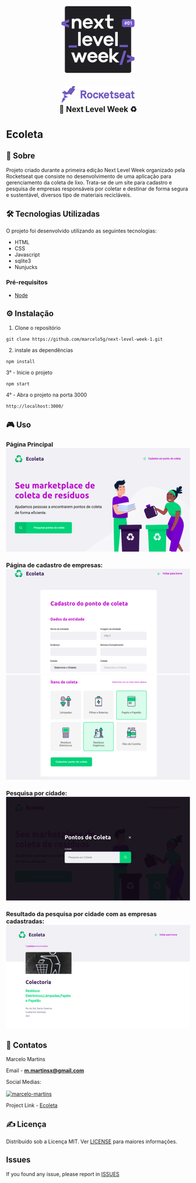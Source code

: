 <h1 align="center">
    <img alt="Next Level Week" src="images/logo.svg" width="200px" />
</h1>

<h2 align="center">

  <img alt="Rocketseat - NLW" src="images/rocket.svg" width="200px" />
  <br/>
  🚀 Next Level Week  ♻️
</h2>


# Ecoleta

## 📰 Sobre

Projeto criado durante a primeira edição Next Level Week organizado pela Rocketseat que consiste no desenvolvimento de uma aplicação para gerenciamento da coleta de lixo. Trata-se de um site para cadastro e pesquisa de empresas responsáveis por coletar e destinar de forma segura e sustentável, diversos tipo de materiais recicláveis.

## 🛠 Tecnologias Utilizadas


O projeto foi desenvolvido utilizando as seguintes tecnologias:

 - HTML
 - CSS
 - Javascript
 - sqlite3
 - Nunjucks
 
### Pré-requisitos

- [Node](https://nodejs.org/en/)

## ⚙ Instalação

 1. Clone o repositório

```
git clone https://github.com/marcelo5g/next-level-week-1.git
```

2.  instale as dependências

```
npm install
```

3° - Inicie o projeto

```
npm start
```

4° - Abra o projeto na porta 3000

```
http://localhost:3000/
```

## 🎮 Uso

<h3> Página Principal
    <img alt="Página Principal" src="images/index.png">
</h3>

<h3>Página de cadastro de empresas:
    <img alt="Página de Cadastro" src="images/create-point.png">
    <img alt="Página de Cadastro2" src="images/create-point2.png">
</h3>


<h3>Pesquisa por cidade:
    <img alt="Pesquisa" src="images/search-results2.png">
</h3>

<h3>Resultado da pesquisa por cidade com as empresas cadastradas:
    <img alt="Resultados" src="images/search-results.png">
</h3>



## 📩 Contatos

Marcelo Martins

Email - **m.martinsx@gmail.com**

Social Medias: 
    
<a href="https://www.linkedin.com/in/marcelo-martins-ribeiro/" target="blank">
    <img align="center" src="https://cdn.jsdelivr.net/npm/simple-icons@3.0.1/icons/linkedin.svg" alt="marcelo-martins" height="30" width="30" />
</a>

<p></p>

Project Link - [Ecoleta](https://github.com/marcelo5g/next-level-week-1)

## ✍ Licença

Distribuído sob a Licença MIT. Ver [LICENSE](https://github.com/marcelo5g/next-level-week-1/blob/master/LICENSE) para maiores informações.

## Issues

If you found any issue, please report in [ISSUES](https://github.com/marcelo5g/next-level-week-1/issues)


